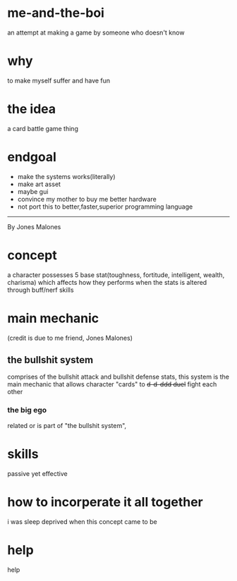 # me-and-the-boi
an attempt at making a game by someone who doesn't know

# why
to make myself suffer and have fun

# the idea
a card battle game thing

# endgoal
- make the systems works(literally)
- make art asset
- maybe gui 
- convince my mother to buy me better hardware
- not port this to better,faster,superior programming language
---
By Jones Malones
# concept
a character possesses 5 base stat(toughness, fortitude, intelligent, wealth, charisma) which affects how they performs when the stats is altered through buff/nerf skills
# main mechanic
(credit is due to me friend, Jones Malones)
## the bullshit system
comprises of the bullshit attack and bullshit defense stats, this system is the main mechanic that allows character "cards" to <s>d-d-ddd duel</s>
fight each other
### the big ego
related or is part of "the bullshit system", 
# skills
passive yet effective
# how to incorperate it all together
i was sleep deprived when this concept came to be


# help
help
